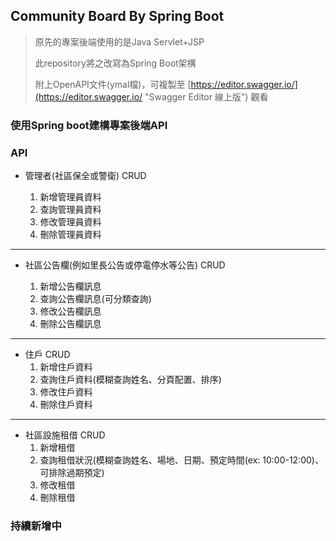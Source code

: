 ## Community Board By Spring Boot

> 原先的專案後端使用的是Java Servlet+JSP
>
> 此repository將之改寫為Spring Boot架構
>
> 附上OpenAPI文件(ymal檔)，可複製至 [https://editor.swagger.io/](https://editor.swagger.io/ "Swagger Editor 線上版")  觀看

### 使用Spring boot建構專案後端API

### API ###

- 管理者(社區保全或警衛) CRUD

	1. 新增管理員資料
	2. 查詢管理員資料
	3. 修改管理員資料
	4. 刪除管理員資料

----------
- 社區公告欄(例如里長公告或停電停水等公告) CRUD

	1. 新增公告欄訊息
	2. 查詢公告欄訊息(可分類查詢)
	3. 修改公告欄訊息
	4. 刪除公告欄訊息

----------
- 住戶 CRUD
	1. 新增住戶資料
	2. 查詢住戶資料(模糊查詢姓名、分頁配置、排序)
	3. 修改住戶資料
	4. 刪除住戶資料

----------
- 社區設施租借 CRUD
	1. 新增租借
	2. 查詢租借狀況(模糊查詢姓名、場地、日期、預定時間(ex: 10:00-12:00)、可排除過期預定)
	3. 修改租借
	4. 刪除租借

### 持續新增中

